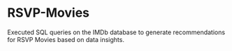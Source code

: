# RSVP-Movies
Executed SQL queries on the IMDb database to generate recommendations for RSVP Movies based on data insights.

